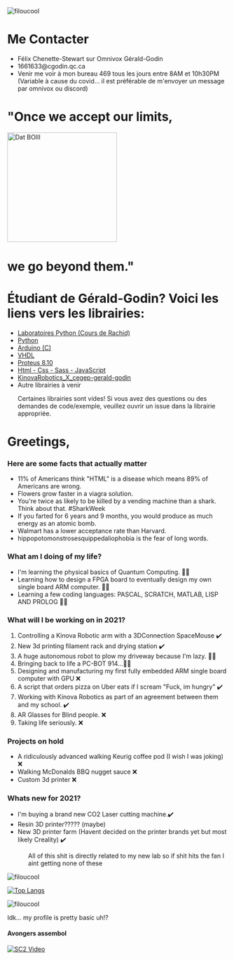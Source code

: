  <img src="https://komarev.com/ghpvc/?username=filoucool" alt="filoucool"/>
 <H1>
 Me Contacter
 </H1>
 <p>
 <ul>
  <li> Félix Chenette-Stewart sur Omnivox Gérald-Godin
  <li> 1661633@cgodin.qc.ca
  <li>Venir me voir à mon bureau 469
tous les jours entre 8AM et 10h30PM (Variable à cause du covid... il est préférable de m'envoyer un message par omnivox ou discord)
 </ul>
 </p>
 <H1>"Once we accept our limits,</H1>
 <img src="https://media.tenor.com/images/537f8081464118674136ed777d16d622/tenor.gif" alt="Dat BOIII" title="Dat BOIII" width="250"/>
 <H1>we go beyond them."</H1>

<H1> Étudiant de Gérald-Godin? Voici les liens vers les librairies:</H1>
 <ul>
  <li> <a href="https://github.com/filoucool/Labo_Python_Rachid"><span>Laboratoires Python (Cours de Rachid)</span></a> </li>
  <li> <a href="https://github.com/filoucool/PythonExamples-Help"><span>Python</span></a></li>
  <li> <a href="https://github.com/filoucool/Arduino_Code_Examples"><span>Arduino (C)</span></a></li>
  <li> <a href="https://github.com/filoucool/VHDL-Help"><span>VHDL</span></a></li>
  <li> <a href="https://github.com/filoucool/Proteus8_Help"><span>Proteus 8.10</span></a></li>
  <li> <a href="https://github.com/filoucool/Html-Css-Javascript_Examples"><span>Html - Css - Sass - JavaScript </span></a> </li>
  <li> <a href="https://github.com/filoucool/KinovaRobotics_X_cegep-gerald-godin"><span>KinovaRobotics_X_cegep-gerald-godin</span></a> </li>
  <li> Autre librairies à venir</li>
  <P> Certaines librairies sont vides! Si vous avez des questions ou des demandes de code/exemple, veuillez ouvrir un issue dans la librairie appropriée. </p>
 </ul>

 <H1> Greetings,</H1>
<H3> Here are some facts that actually matter</H3>
<ul>
 <li> 11% of Americans think "HTML" is a disease which means 89% of Americans are wrong. </li>
 <li> Flowers grow faster in a viagra solution. </li>
<li> You're twice as likely to be killed by a vending machine than a shark. Think about that. #SharkWeek </li>
 <li> If you farted for 6 years and 9 months, you would produce as much energy as an atomic bomb. </li>
<li> Walmart has a lower acceptance rate than Harvard. </li>
<li> hippopotomonstrosesquippedaliophobia is the fear of long words.</li>
</ul>
  

 
 <H3> What am I doing of my life? </H3>
 <ul>
  <li> I'm learning the physical basics of Quantum Computing. 👨‍💻 </li>
  <li> Learning how to design a FPGA board to eventually design my own single board ARM computer. 👨‍💻 </li>
  <li> Learning a few coding languages: PASCAL, SCRATCH, MATLAB, LISP AND PROLOG 👨‍💻</li>
</ul>

<H3> What will I be working on in 2021? </H3>
<ol>
<li> Controlling a Kinova Robotic arm with a 3DConnection SpaceMouse ✔️ </li>
<li> New 3d printing filament rack and drying station ✔️ </li>
<li> A huge autonomous robot to plow my driveway because I'm lazy. 👨‍💻 </li>
<li> Bringing back to life a PC-BOT 914...👨‍💻 </li> 
<li> Designing and manufacturing my first fully embedded ARM single board computer with GPU ❌ </li>
<li> A script that orders pizza on Uber eats if I scream "Fuck, im hungry" ✔️ </li>
<li> Working with Kinova Robotics as part of an agreement between them and my school. ✔️ </li>
<li> AR Glasses for Blind people. ❌</li>
<li> Taking life seriously. ❌ </li>
</ol>

<H3> Projects on hold </H3>
<ul>
<li> A ridiculously advanced walking Keurig coffee pod (I wish I was joking) ❌</li>
<li> Walking McDonalds BBQ nugget sauce ❌ </li>
<li> Custom 3d printer ❌</li>
</ul>

<H3> Whats new for 2021? </H3>
  <ul>
    <li> I'm buying a brand new CO2 Laser cutting machine.✔️</li>
    <li> Resin 3D printer????? (maybe)</li>
    <li> New 3D printer farm (Havent decided on the printer brands yet but most likely Creality) ✔️ </li>
    <ul> All of this shit is directly related to my new lab so if shit hits the fan I aint getting none of these </ul>
  </ul>

<img src="https://github-readme-stats.vercel.app/api?username=filoucool&show_icons=true" alt="filoucool" />

[![Top Langs](https://github-readme-stats.vercel.app/api/top-langs/?username=filoucool)](https://github.com/filoucool/github-readme-stats)<p align="left"> <img src="https://komarev.com/ghpvc/?username=filoucool" alt="filoucool"/>



<p> Idk... my profile is pretty basic uh!?</p>

<H4>Avongers assembol</H4>

[![SC2 Video](https://img.youtube.com/vi/B3WJaC-7g2c/0.jpg)](https://www.youtube.com/watch?v=B3WJaC-7g2c)
